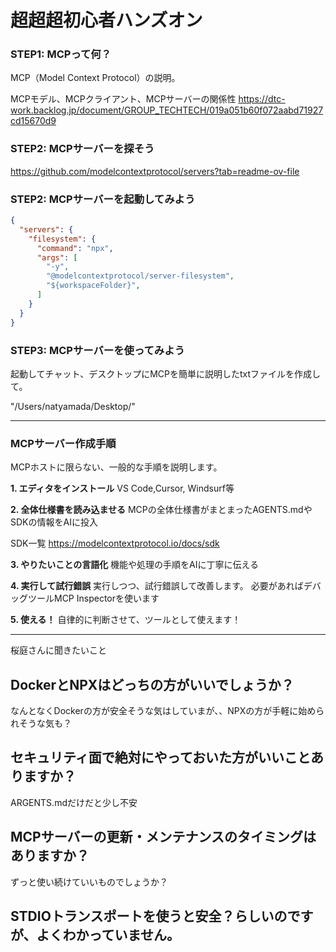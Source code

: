# 超超超初心者ハンズオン

### STEP1: MCPって何？

MCP（Model Context Protocol）の説明。


MCPモデル、MCPクライアント、MCPサーバーの関係性
https://dtc-work.backlog.jp/document/GROUP_TECHTECH/019a051b60f072aabd71927cd15670d9



### STEP2: MCPサーバーを探そう

https://github.com/modelcontextprotocol/servers?tab=readme-ov-file



### STEP2: MCPサーバーを起動してみよう


```json
{
  "servers": {
    "filesystem": {
      "command": "npx",
      "args": [
        "-y",
        "@modelcontextprotocol/server-filesystem",
        "${workspaceFolder}",
      ]
    }
  }
}

```

### STEP3: MCPサーバーを使ってみよう

起動してチャット、デスクトップにMCPを簡単に説明したtxtファイルを作成して。

"/Users/natyamada/Desktop/"


---

### **MCPサーバー作成手順** 
MCPホストに限らない、一般的な手順を説明します。

**1. エディタをインストール**
VS Code,Cursor, Windsurf等

**2. 全体仕様書を読み込ませる**
MCPの全体仕様書がまとまったAGENTS.mdやSDKの情報をAIに投入

SDK一覧
https://modelcontextprotocol.io/docs/sdk

**3. やりたいことの言語化**
機能や処理の手順をAIに丁寧に伝える

**4. 実行して試行錯誤**
実行しつつ、試行錯誤して改善します。
必要があればデバッグツールMCP Inspectorを使います

**5. 使える！**
自律的に判断させて、ツールとして使えます！


---


桜庭さんに聞きたいこと

## DockerとNPXはどっちの方がいいでしょうか？

なんとなくDockerの方が安全そうな気はしていまが、、NPXの方が手軽に始められそうな気も？

## セキュリティ面で絶対にやっておいた方がいいことありますか？

ARGENTS.mdだけだと少し不安

## MCPサーバーの更新・メンテナンスのタイミングはありますか？

ずっと使い続けていいものでしょうか？

## STDIOトランスポートを使うと安全？らしいのですが、よくわかっていません。
